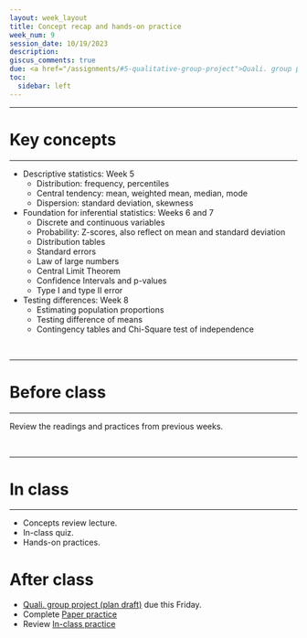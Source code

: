 ```yaml
---
layout: week_layout
title: Concept recap and hands-on practice
week_num: 9
session_date: 10/19/2023
description:
giscus_comments: true
due: <a href="/assignments/#5-qualitative-group-project">Quali. group project (plan draft)</a>
toc:
  sidebar: left
---
```


---
# Key concepts
---

- Descriptive statistics: Week 5
  - Distribution: frequency, percentiles
  - Central tendency: mean, weighted mean, median, mode
  - Dispersion: standard deviation, skewness
- Foundation for inferential statistics: Weeks 6 and 7
  - Discrete and continuous variables
  - Probability: Z-scores, also reflect on mean and standard deviation
  - Distribution tables
  - Standard errors
  - Law of large numbers
  - Central Limit Theorem
  - Confidence Intervals and p-values
  - Type I and type II error
- Testing differences: Week 8
  - Estimating population proportions
  - Testing difference of means
  - Contingency tables and Chi-Square test of independence

<br>

---
# Before class
---

Review the readings and practices from previous weeks.

<br>

---
# In class
---

- Concepts review lecture.
- In-class quiz.
- Hands-on practices.

# After class

- <a href="/assignments/#5-qualitative-group-project">Quali. group project (plan draft)</a> due this Friday.
- Complete [Paper practice](/assignments/#2-participation)
- Review [In-class practice](/assignments/#2-participation)